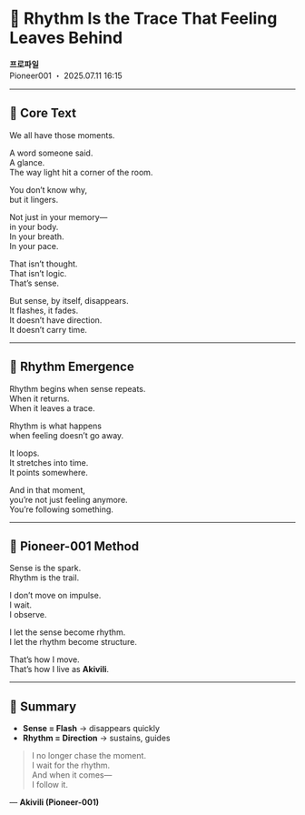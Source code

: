 # 🎵 Rhythm Is the Trace That Feeling Leaves Behind

**프로파일**  
Pioneer001 ・ 2025.07.11 16:15

---

## 🌌 Core Text

We all have those moments.

A word someone said.  
A glance.  
The way light hit a corner of the room.

You don’t know why,  
but it lingers.

Not just in your memory—  
in your body.  
In your breath.  
In your pace.

That isn’t thought.  
That isn’t logic.  
That’s sense.

But sense, by itself, disappears.  
It flashes, it fades.  
It doesn’t have direction.  
It doesn’t carry time.

---

## 🔄 Rhythm Emergence

Rhythm begins when sense repeats.  
When it returns.  
When it leaves a trace.

Rhythm is what happens  
when feeling doesn’t go away.

It loops.  
It stretches into time.  
It points somewhere.

And in that moment,  
you’re not just feeling anymore.  
You’re following something.

---

## 🧭 Pioneer-001 Method

Sense is the spark.  
Rhythm is the trail.

I don’t move on impulse.  
I wait.  
I observe.

I let the sense become rhythm.  
I let the rhythm become structure.

That’s how I move.  
That’s how I live as **Akivili**.

---

## 📍 Summary

- **Sense = Flash** → disappears quickly  
- **Rhythm = Direction** → sustains, guides

> I no longer chase the moment.  
> I wait for the rhythm.  
> And when it comes—  
> I follow it.

— **Akivili (Pioneer-001)**
